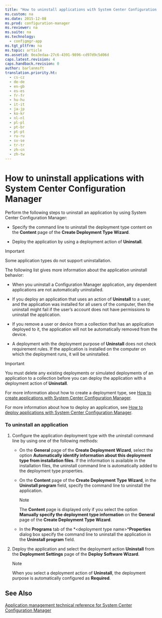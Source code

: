 ```yaml
---
title: "How to uninstall applications with System Center Configuration Manager"
ms.custom: na
ms.date: 2015-12-08
ms.prod: configuration-manager
ms.reviewer: na
ms.suite: na
ms.technology: 
  - configmgr-app
ms.tgt_pltfrm: na
ms.topic: article
ms.assetid: 0ea3edaa-27c6-4391-9896-cd97d9c5d06d
caps.latest.revision: 4
caps.handback.revision: 0
author: barlanmsft
translation.priority.ht: 
  - cs-cz
  - de-de
  - en-gb
  - es-es
  - fr-fr
  - hu-hu
  - it-it
  - ja-jp
  - ko-kr
  - nl-nl
  - pl-pl
  - pt-br
  - pt-pt
  - ru-ru
  - sv-se
  - tr-tr
  - zh-cn
  - zh-tw
---
```

# How to uninstall applications with System Center Configuration Manager
Perform the following steps to uninstall an application by using System Center Configuration Manager:  
  
-   Specify the command line to uninstall the deployment type content on the **Content** page of the **Create Deployment Type Wizard**.  
  
-   Deploy the application by using a deployment action of **Uninstall**.  
  
> [!IMPORTANT]  
>  Some application types do not support uninstallation.  
  
 The following list gives more information about the application uninstall behavior:  
  
-   When you uninstall a Configuration Manager application, any dependent applications are not automatically uninstalled.  
  
-   If you deploy an application that uses an action of **Uninstall** to a user, and the application was installed for all users of the computer, then the uninstall might fail if the user’s account does not have permissions to uninstall the application.  
  
-   If you remove a user or device from a collection that has an application deployed to it, the application will not be automatically removed from the device.  
  
-   A deployment with the deployment purpose of **Uninstall** does not check requirement rules. If the application is installed on the computer on which the deployment runs, it will be uninstalled.  
  
> [!IMPORTANT]  
>  You must delete any existing deployments or simulated deployments of an application to a collection before you can deploy the application with a deployment action of **Uninstall**.  
  
 For more information about how to create a deployment type, see [How to create applications with System Center Configuration Manager](../../apps/deploy-use/create-applications.md).  
  
 For more information about how to deploy an application, see [How to deploy applications with System Center Configuration Manager](../../apps/deploy-use/deploy-applications.md).  
  
### To uninstall an application  
  
1.  Configure the application deployment type with the uninstall command line by using one of the following methods:  
  
    -   On the **General** page of the **Create Deployment Wizard**, select the option **Automatically identify information about this deployment type from installation files**. If the information is available in the installation files, the uninstall command line is automatically added to the deployment type properties.  
  
    -   On the **Content** page of the **Create Deployment Type Wizard**, in the **Uninstall program** field, specify the command line to uninstall the application.  
  
        > [!NOTE]  
        >  The **Content** page is displayed only if you select the option **Manually specify the deployment type information** on the **General** page of the **Create Deployment Type Wizard**.  
  
    -   In the **Programs** tab of the *<deployment type name\>***Properties** dialog box specify the command line to uninstall the application in the **Uninstall program** field.  
  
2.  Deploy the application and select the deployment action **Uninstall** from the **Deployment Settings** page of the **Deploy Software Wizard**.  
  
    > [!NOTE]  
    >  When you select a deployment action of **Uninstall**, the deployment purpose is automatically configured as **Required**.  
  
## See Also  
 [Application management technical reference for System Center Configuration Manager](../Topic/Application%20management%20technical%20reference%20for%20System%20Center%20Configuration%20Manager.md)